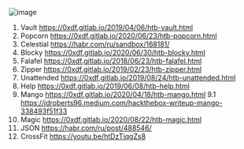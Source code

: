 
![image](https://user-images.githubusercontent.com/68978608/227808045-9b135009-9643-4eb5-90c8-08a5250b07b9.png)

1. Vault https://0xdf.gitlab.io/2019/04/06/htb-vault.html
2. Popcorn https://0xdf.gitlab.io/2020/06/23/htb-popcorn.html
3. Celestial https://habr.com/ru/sandbox/168181/
4. Blocky https://0xdf.gitlab.io/2020/06/30/htb-blocky.html
5. Falafel https://0xdf.gitlab.io/2018/06/23/htb-falafel.html
6. Zipper https://0xdf.gitlab.io/2019/02/23/htb-zipper.html
7. Unattended https://0xdf.gitlab.io/2019/08/24/htb-unattended.html
8. Help https://0xdf.gitlab.io/2019/06/08/htb-help.html
9. Mango https://0xdf.gitlab.io/2020/04/18/htb-mango.html
9.1 https://jdroberts96.medium.com/hackthebox-writeup-mango-338493f51f33
10. Magic https://0xdf.gitlab.io/2020/08/22/htb-magic.html
11. JSON https://habr.com/ru/post/488546/
12. CrossFit https://youtu.be/htDzTiqgZs8
